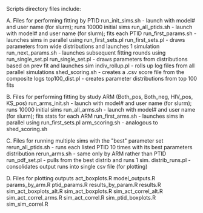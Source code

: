 Scripts directory files include:

A. Files for performing fitting by PTID
    run_init_sims.sh - launch with model# and user name (for slurm); runs 10000 initial sims
    run_all_ptids.sh - launch with model# and user name (for slurm); fits each PTID
    run_first_params.sh - launches sims in parallel using run_first_sets.pl 
    run_first_sets.pl - draws parameters from wide distributions and launches 1 simulation
    run_next_params.sh - launches subsequent fitting rounds using run_single_set.pl
    run_single_set.pl - draws parameters from distributions based on prev fit and launches sim
    indiv_rollup.pl - rolls up log files from all parallel simulations
    shed_scoring.sh - creates a .csv score file from the composite logs
    top100_dist.pl - creates parameter distributions from top 100 fits

B. Files for performing fitting by study ARM (Both_pos, Both_neg, HIV_pos, KS_pos)
    run_arms_init.sh - launch with model# and user name (for slurm); runs 10000 initial sims
    run_all_arms.sh - launch with model# and user name (for slurm); fits stats for each ARM
    run_first_arms.sh - launches sims in parallel using run_first_sets.pl
    arm_scoring.sh - analogous to shed_scoring.sh

C. Files for running multiple sims with the "best" parameter set
    rerun_all_ptids.sh - runs each listed PTID 10 times with its best parameters distribution
    rerun_arms.sh - same only by ARM rather than PTID
    run_pdf_set.pl - pulls from the best distrib and runs 1 sim.
    distrib_runs.pl - consolidates output runs into single csv file (for plotting)

D. Files for plotting outputs
    act_boxplots.R 
    model_outputs.R
    params_by_arm.R
    ptid_params.R
    results_by_param.R
    results.R
    sim_act_boxplots_alt.R
    sim_act_boxplots.R
    sim_act_correl_alt.R
    sim_act_correl_arms.R
    sim_act_correl.R
    sim_ptid_boxplots.R
    sim_sim_correl.R
